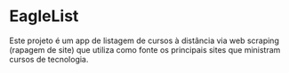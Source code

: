 # EagleList
Este projeto é um app de listagem de cursos à distância via web scraping (rapagem de site) que utiliza como fonte os principais sites que ministram cursos de tecnologia.
